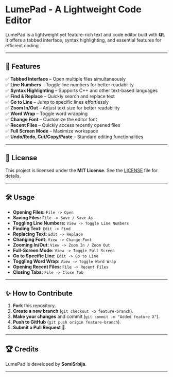 # LumePad - A Lightweight Code Editor


LumePad is a lightweight yet feature-rich text and code editor built with **Qt**. It offers a tabbed interface, syntax highlighting, and essential features for efficient coding.

---

## 🚀 Features

✅ **Tabbed Interface** – Open multiple files simultaneously  
✅ **Line Numbers** – Toggle line numbers for better readability  
✅ **Syntax Highlighting** – Supports C++ and other text-based languages  
✅ **Find & Replace** – Quickly search and replace text  
✅ **Go to Line** – Jump to specific lines effortlessly  
✅ **Zoom In/Out** – Adjust text size for better readability  
✅ **Word Wrap** – Toggle word wrapping  
✅ **Change Font** – Customize the editor font  
✅ **Recent Files** – Quickly access recently opened files  
✅ **Full Screen Mode** – Maximize workspace  
✅ **Undo/Redo, Cut/Copy/Paste** – Standard editing functionalities  

---

## 📜 License

This project is licensed under the **MIT License**. See the [LICENSE](LICENSE) file for details.

---

## 🛠️ Usage

- **Opening Files:** `File -> Open`
- **Saving Files:** `File -> Save / Save As`
- **Toggling Line Numbers:** `View -> Toggle Line Numbers`
- **Finding Text:** `Edit -> Find`
- **Replacing Text:** `Edit -> Replace`
- **Changing Font:** `View -> Change Font`
- **Zooming In/Out:** `View -> Zoom In / Zoom Out`
- **Full-Screen Mode:** `View -> Toggle Full Screen`
- **Go to Specific Line:** `Edit -> Go to Line`
- **Toggling Word Wrap:** `View -> Toggle Word Wrap`
- **Opening Recent Files:** `File -> Recent Files`
- **Closing Tabs:** `File -> Close Tab`

---

## ✨ How to Contribute

1. **Fork** this repository.
2. **Create a new branch** (`git checkout -b feature-branch`).
3. **Make your changes** and commit (`git commit -m "Added feature X"`).
4. **Push to GitHub** (`git push origin feature-branch`).
5. **Submit a Pull Request** 🚀.

---

## 🏆 Credits

LumePad is developed by **SomiSrbija**.  

---
